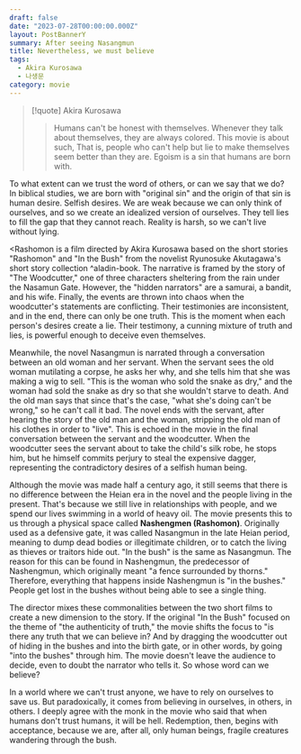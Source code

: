 ```yaml
---
draft: false
date: "2023-07-28T00:00:00.000Z"
layout: PostBannerY
summary: After seeing Nasangmun
title: Nevertheless, we must believe
tags:
  - Akira Kurosawa
  - 나생문
category: movie
---
```


> [!quote] Akira Kurosawa
>
> > Humans can't be honest with themselves. Whenever they talk about themselves, they are always colored. This movie is about such,
> > That is, people who can't help but lie to make themselves seem better than they are.
> > Egoism is a sin that humans are born with.

To what extent can we trust the word of others, or can we say that we do? In biblical studies, we are born with "original sin" and the origin of that sin is human desire.
Selfish desires. We are weak because we can only think of ourselves, and so we create an idealized version of ourselves. They tell lies to fill the gap that they cannot reach. Reality is harsh, so we can't live without lying.

<Rashomon is a film directed by Akira Kurosawa based on the short stories "Rashomon" and "In the Bush" from the novelist Ryunosuke Akutagawa's short story collection ^aladin-book.
The narrative is framed by the story of "The Woodcutter," one of three characters sheltering from the rain under the Nasamun Gate. However, the "hidden narrators" are a samurai, a bandit, and his wife. Finally, the events are thrown into chaos when the woodcutter's statements are conflicting.
Their testimonies are inconsistent, and in the end, there can only be one truth. This is the moment when each person's desires create a lie. Their testimony, a cunning mixture of truth and lies, is powerful enough to deceive even themselves.

Meanwhile, the novel Nasangmun is narrated through a conversation between an old woman and her servant. When the servant sees the old woman mutilating a corpse, he asks her why, and she tells him that she was making a wig to sell. "This is the woman who sold the snake as dry," and the woman had sold the snake as dry so that she wouldn't starve to death.
And the old man says that since that's the case, "what she's doing can't be wrong," so he can't call it bad. The novel ends with the servant, after hearing the story of the old man and the woman, stripping the old man of his clothes in order to "live".
This is echoed in the movie in the final conversation between the servant and the woodcutter. When the woodcutter sees the servant about to take the child's silk robe, he stops him, but he himself commits perjury to steal the expensive dagger, representing the contradictory desires of a selfish human being.

Although the movie was made half a century ago, it still seems that there is no difference between the Heian era in the novel and the people living in the present. That's because we still live in relationships with people, and we spend our lives swimming in a world of heavy oil.
The movie presents this to us through a physical space called <strong>Nashengmen (Rashomon)</strong>. Originally used as a defensive gate, it was called Nasangmun in the late Heian period, meaning to dump dead bodies or illegitimate children, or to catch the living as thieves or traitors hide out. "In the bush" is the same as Nasangmun.
The reason for this can be found in Nashengmun, the predecessor of Nashengmun, which originally meant "a fence surrounded by thorns." Therefore, everything that happens inside Nashengmun is "in the bushes." People get lost in the bushes without being able to see a single thing.

The director mixes these commonalities between the two short films to create a new dimension to the story. If the original "In the Bush" focused on the theme of "the authenticity of truth," the movie shifts the focus to "is there any truth that we can believe in?
And by dragging the woodcutter out of hiding in the bushes and into the birth gate, or in other words, by going "into the bushes" through him.
The movie doesn't leave the audience to decide, even to doubt the narrator who tells it. So whose word can we believe?

In a world where we can't trust anyone, we have to rely on ourselves to save us. But paradoxically, it comes from believing in ourselves, in others, in others.
I deeply agree with the monk in the movie who said that when humans don't trust humans, it will be hell. Redemption, then, begins with acceptance, because we are, after all, only human beings, fragile creatures wandering through the bush.

[^aladin-book]: [book](https://www.aladin.co.kr/shop/wproduct.aspx?ItemId=65957590)

